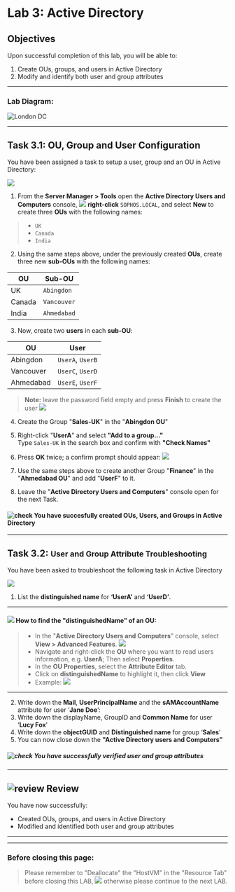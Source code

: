 # **Lab 3: Active Directory**

## Objectives
Upon successful completion of this lab, you will be able to: 
1.	Create OUs, groups, and users in Active Directory 
2.	Modify and identify both user and group attributes 

***

### Lab Diagram:
![London DC](JPG/London%20DC%202.png)

***

## **Task 3.1:** OU, Group and User Configuration 

You have been assigned a task to setup a user, group and an OU in Active Directory: 
  
![](JPG/London%20DC%204.png)
1. From the **Server Manager > Tools** open the **Active Directory Users and Computers** console, 
![](JPG/Active%20directory%20Users%20and%20Groups.png)
**right-click** `SOPHOS.LOCAL`, and select **New** to create three **OUs** with the following names: 
>* `UK` 
>* `Canada`
>* `India` 


2. Using the same steps above, under the previously created **OUs**, create three new **sub-OUs** with the following names:
  
| OU | Sub-OU   |
|----|----------|
| UK | `Abingdon` |
|Canada| `Vancouver` |
| India | `Ahmedabad` |

 3. Now, create two **users** in each **sub-OU**:
 
| OU |	User  |
|----|--------|
| Abingdon | `UserA`, `UserB` |
| Vancouver |	`UserC`, `UserD` |
| Ahmedabad |	`UserE`, `UserF` |
> **Note:** leave the password field empty and press **Finish** to create the user
![](JPG/New%20User2.png)

4. Create the Group "**Sales-UK**" in the "**Abingdon OU**" 

5. Right-click "**UserA**" and select **"Add to a group..."**    
Type `Sales-UK` in the search box and confirm with **"Check Names"**

6. Press **OK** twice; a confirm prompt should appear:
![](JPG/confirm.png)

7. Use the same steps above to create another Group "**Finance**" in the "**Ahmedabad OU**" and add "**UserF**" to it.

8. Leave the "**Active Directory Users and Computers**" console open for the next Task.



#### ![check](JPG/pngegg%20(1).png) You have succesfully created OUs, Users, and Groups in Active Directory

***

## **Task 3.2:** <small>User and Group Attribute Troubleshooting</small> 
You have been asked to troubleshoot the following task in Active Directory

![](JPG/London%20DC%204.png)  
1. List the **distinguished name** for **‘UserA’** and **‘UserD’**.

***
#### ![](JPG/Knowledge%203.png) How to find the **"distinguishedName"** of an **OU**:

> * In the "**Active Directory Users and Computers**" console, select **View > Advanced Features**.
![](JPG/Advanced%20View.png)
> * Navigate and right-click the **OU** where you want to read users information, e.g. **UserA**; Then select **Properties**.
> * In the **OU Properties**, select the **Attribute Editor** tab.   
> * Click on **distinguishedName** to highlight it, then click **View**
> * Example: ![](JPG/Attreibutes.png)
***

2. Write down the **Mail**, **UserPrincipalName** and the **sAMAccountName** attribute for user ‘**Jane Doe**’:
3. Write down the displayName, GroupID and **Common Name** for user ‘**Lucy Fox**’
4. Write down the **objectGUID** and **Distinguished name** for group ‘**Sales**’
5. You can now close down the **"Active Directory users and Computers"**


##### ![check](JPG/pngegg%20(1).png) You have successfully verified user and group attributes 

***


## ![review](JPG/Review%2048.png) Review  ##

You have now successfully: 
* Created OUs, groups, and users in Active Directory 
* Modified and identified both user and group attributes 

***
***
### Before closing this page:
> Please remember to "Deallocate" the "HostVM" in the "Resource Tab" before closing this LAB, 
![](JPG/Deallocate%20the%20VM.png)
otherwise please continue to the next LAB.



